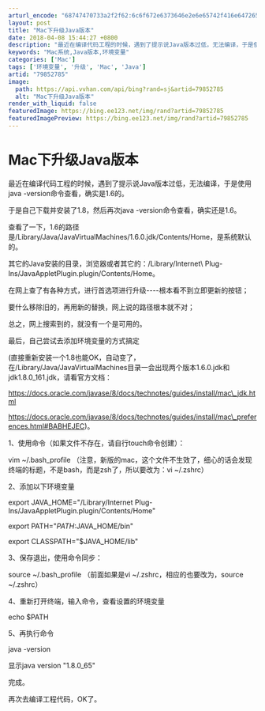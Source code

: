 ```yaml
---
arturl_encode: "68747470733a2f2f62:6c6f672e6373646e2e6e65742f416e6472657768756e746572:2f61727469636c652f64657461696c732f3739383532373835"
layout: post
title: "Mac下升级Java版本"
date: 2018-04-08 15:44:27 +0800
description: "最近在编译代码工程的时候，遇到了提示说Java版本过低，无法编译，于是使用java"
keywords: "Mac系统,Java版本,环境变量"
categories: ['Mac']
tags: ['环境变量', '升级', 'Mac', 'Java']
artid: "79852785"
image:
  path: https://api.vvhan.com/api/bing?rand=sj&artid=79852785
  alt: "Mac下升级Java版本"
render_with_liquid: false
featuredImage: https://bing.ee123.net/img/rand?artid=79852785
featuredImagePreview: https://bing.ee123.net/img/rand?artid=79852785
---
```


# Mac下升级Java版本

最近在编译代码工程的时候，遇到了提示说Java版本过低，无法编译，于是使用java -version命令查看，确实是1.6的。

于是自己下载并安装了1.8，然后再次java -version命令查看，确实还是1.6。

查看了一下，1.6的路径是/Library/Java/JavaVirtualMachines/1.6.0.jdk/Contents/Home，是系统默认的。

其它的Java安装的目录，浏览器或者其它的：/Library/Internet\ Plug-Ins/JavaAppletPlugin.plugin/Contents/Home。

在网上查了有各种方式，进行首选项进行升级----根本看不到立即更新的按钮；
  
要什么移除旧的，再用新的替换，网上说的路径根本就不对；

总之，网上搜索到的，就没有一个是可用的。

最后，自己尝试去添加环境变量的方式搞定
  
(直接重新安装一个1.8也能OK，自动变了，在/Library/Java/JavaVirtualMachines目录一会出现两个版本1.6.0.jdk和jdk1.8.0\_161.jdk，请看官方文档：
  
https://docs.oracle.com/javase/8/docs/technotes/guides/install/mac\_jdk.html
  
https://docs.oracle.com/javase/8/docs/technotes/guides/install/mac\_preferences.html#BABHEJEC)。
  
1、使用命令（如果文件不存在，请自行touch命令创建）：
  
vim ~/.bash\_profile
（注意，新版的mac，这个文件不生效了，细心的话会发现终端的标题，不是bash，而是zsh了，所以要改为：vi ~/.zshrc）
  
2、添加以下环境变量
  
export JAVA\_HOME="/Library/Internet Plug-Ins/JavaAppletPlugin.plugin/Contents/Home"
  
export PATH="$PATH:$JAVA\_HOME/bin"
  
export CLASSPATH="$JAVA\_HOME/lib"
  
3、保存退出，使用命令同步：
  
source ~/.bash\_profile
（前面如果是vi ~/.zshrc，相应的也要改为，source ~/.zshrc）
  
4、重新打开终端，输入命令，查看设置的环境变量
  
echo $PATH
  
5、再执行命令
  
java -version
  
显示java version "1.8.0\_65"

完成。

再次去编译工程代码，OK了。